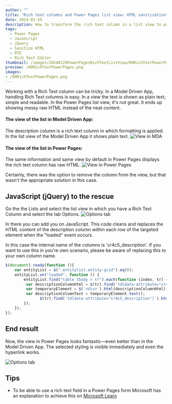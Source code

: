 ```yaml
---
author: ""
title: "Rich text columns and Power Pages list view: HTML sanitization"
date: 2024-01-29
description: How to transform the rich text column in a list view to properly show the content in Power Pages
tags:
  - Power Pages
  - JavaScript
  - jQuery
  - Sanitize HTML
  - RTE
  - Rich Text Editor
thumbnail: /images/20240129PowerPagesRichTextListView/00RichTextPowerPages.png
preview: /00RichTextPowerPages.png
images: 
- /00RichTextPowerPages.png
---
```



Working with a Rich Text column can be tricky. In a Model Driven App, handling Rich Text columns is easy. In a view the text is shown as plain text; simple and readable. In the Power Pages list view, it's not great. It ends up showing messy raw HTML instead of the neat content.


#### The view of the list in Model Driven App:
The description column is a rich text column in which formatting is applied. In the list view of the Model Driven App it shows plain text. 
![View in MDA](/images/20240129PowerPagesRichTextListView/MDAview.png)


#### The view of the list in Power Pages:
The same information and same view by default in Power Pages displays the rich text column has raw HTML.
![View in Power Pages](/images/20240129PowerPagesRichTextListView/PowerPagesview.png)

Certainly, there was the option to remove the column from the view, but that wasn't the appropriate solution in this case.

## JavaScript (jQuery) to the rescue
Go the the Lists and select the list view in which you have a Rich Text Column and select the tab Options.
![Options tab](/images/20240129PowerPagesRichTextListView/ListOptions.png)

In there you can add you on JavaScript. This code cleans and replaces the HTML content of the description column within each row of the targeted element when the "loaded" event occurs.

In this case the internal name of the columns is 'cr4c5_description'. If you want to use this in you're own scenario, please be aware of replacing this to your own column name.

```javascript
$(document).ready(function (){
	var entityList = $(".entitylist.entity-grid").eq(0);
	entityList.on("loaded", function () {
		entityList.find("table tbody > tr").each(function (index, tr) {
         var descriptionColumnHtml = $(tr).find('td[data-attribute="cr4c5_description"]').html();
         var temporaryElement = $('<div>').html(descriptionColumnHtml);
         var descriptionColumnText = temporaryElement.text();
			   $(tr).find('td[data-attribute="cr4c5_description"]').html(descriptionColumnText);
        });
	});
});
```

## End result

Now, the view in Power Pages looks fantastic—even better than in the Model Driven App. The selected styling is visible immediately and even the hyperlink works.

![Options tab](/images/20240129PowerPagesRichTextListView/PowerPagesviewEndResult.png)
 


## Tips
* To be able to use a rich text field in a Power Pages form Microsoft has an explanation to achieve this on [Microsoft Learn](https://learn.microsoft.com/en-us/power-pages/configure/component-rte-tutorial)
